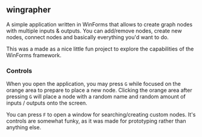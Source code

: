 ## wingrapher

A simple application written in WinForms that allows to create graph nodes with multiple inputs & outputs.
You can add/remove nodes, create new nodes, connect nodes and basically everything you'd want to do.

This was a made as a nice little fun project to explore the capabilities of the WinForms framework.

### Controls

When you open the application, you may press `G` while focused on the orange area to prepare to place a new node.
Clicking the orange area after pressing `G` will place a node with a random name and random amount of inputs / outputs onto the screen.

You can press `F` to open a window for searching/creating custom nodes. It's controls are somewhat funky, as it was made for prototyping rather than anything else.
